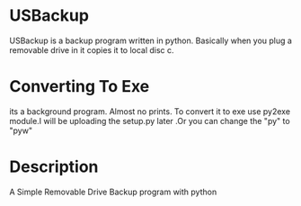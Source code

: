 # USBackup
 USBackup is a backup program written in python. Basically when you plug a removable drive in it copies it to local disc c. 
 
#  Converting To Exe
 its a background program. Almost no prints. To convert it to exe use py2exe module.I will be uploading the setup.py later .Or you can change the "py" to "pyw"



# Description
A Simple Removable Drive Backup program with python 

